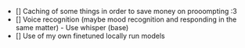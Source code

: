 - [] Caching of some things in order to save money on prooompting :3
- [] Voice recognition (maybe mood recognition and responding in the same matter) - Use whisper (base)
- [] Use of my own finetuned locally run models